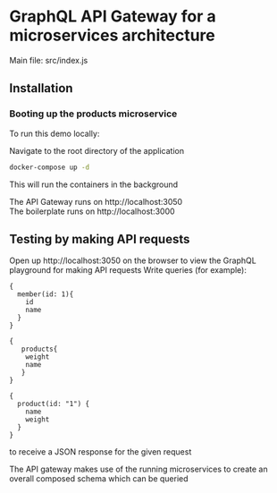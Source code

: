 # GraphQL API Gateway for a microservices architecture

Main file: src/index.js

## Installation

### Booting up the products microservice

To run this demo locally:

Navigate to the root directory of the application

```bash
docker-compose up -d
```

This will run the containers in the background

The API Gateway runs on http://localhost:3050 <br />
The boilerplate runs on http://localhost:3000

## Testing by making API requests

Open up http://localhost:3050 on the browser to view the GraphQL playground for making API requests
Write queries (for example):

```
{
  member(id: 1){
    id
    name
  }
}
```

```
{
   products{
    weight
    name
   }
}
```

```
{
  product(id: "1") {
    name
    weight
  }
}
```

to receive a JSON response for the given request

The API gateway makes use of the running microservices to create an overall composed schema which can be queried
